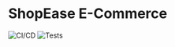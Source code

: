 # ShopEase E-Commerce

![CI/CD](https://github.com/Newdiff/your-repo/actions/workflows/ci-cd.yml/badge.svg)
![Tests](https://img.shields.io/badge/tests-passing-brightgreen)
